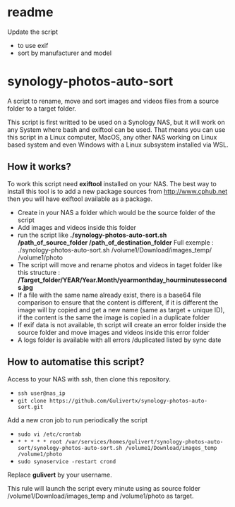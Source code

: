 # readme

Update the script 

* to use exif
* sort by manufacturer and model

# synology-photos-auto-sort
A script to rename, move and sort images and videos files from a source folder to a target folder.

This script is first writted to be used on a Synology NAS, but it will work on any System where bash and exiftool can be used. That means you can use this script in a Linux computer, MacOS, any other NAS working on Linux based system and even Windows with a Linux subsystem installed via WSL.

## How it works?
To work this script need **exiftool** installed on your NAS. The best way to install this tool is to add a new package sources from http://www.cphub.net then you will have exiftool available as a package.

* Create in your NAS a folder which would be the source folder of the script
* Add images and videos inside this folder
* run the script like **./synology-photos-auto-sort.sh /path_of_source_folder /path_of_destination_folder**
  Full exemple : ./synology-photos-auto-sort.sh /volume1/Download/images_temp/ /volume1/photo
* The script will move and rename photos and videos in taget folder like this structure :
  **/Target_folder/YEAR/Year.Month/yearmonthday_hourminutesseconds.jpg**
* If a file with the same name already exist, there is a base64 file comparison to ensure that the content is different, if it is different the image will by copied and get a new name (same as target + unique ID), if the content is the same the image is copied in a duplicate folder
* If exif data is not available, th script will create an error folder inside the source folder and move images and videos inside this error folder
* A logs folder is available with all errors /duplicated listed by sync date

## How to automatise this script?
Access to your NAS with ssh, then clone this repository.

* `ssh user@nas_ip`
* `git clone https://github.com/Gulivertx/synology-photos-auto-sort.git`

Add a new cron job to run periodically the script
* `sudo vi /etc/crontab`
* `* * * * * root /var/services/homes/gulivert/synology-photos-auto-sort/synology-photos-auto-sort.sh /volume1/Download/images_temp /volume1/photo`
* `sudo synoservice -restart crond`

Replace **gulivert** by your username.

This rule will launch the script every minute using as source folder /volume1/Download/images_temp and /volume1/photo as target.
